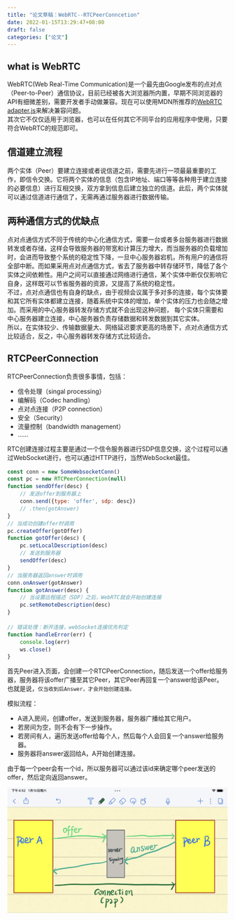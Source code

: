 ```yaml
---
title: "论文草稿：WebRTC--RTCPeerConncetion"
date: 2022-01-15T13:29:47+08:00
draft: false
categories: ["论文"]
---
```


## what is WebRTC

WebRTC(Web Real-Time Communication)是一个最先由Google发布的点对点（Peer-to-Peer）通信协议，目前已经被各大浏览器所内置，早期不同浏览器的API有细微差别，需要开发者手动做兼容。现在可以使用MDN所推荐的[WebRTC adapter.js](https://github.com/webrtc/adapter/)来解决兼容问题。\
其次它不仅仅适用于浏览器，也可以在任何其它不同平台的应用程序中使用，只要符合WebRTC的规范即可。


## 信道建立流程

两个实体（Peer）要建立连接或者说信道之前，需要先进行一项最最重要的工作，即信令交换。它将两个实体的信息（包含IP地址、端口等等各种用于建立连接的必要信息）进行互相交换，双方拿到信息后建立独立的信道。此后，两个实体就可以通过信道进行通信了，无需再通过服务器进行数据传输。

## 两种通信方式的优缺点

点对点通信方式不同于传统的中心化通信方式，需要一台或者多台服务器进行数据转发或者存储，这样会导致服务器的带宽和计算压力增大，而当服务器的负载增加时，会进而导致整个系统的稳定性下降，一旦中心服务器宕机，所有用户的通信将全部中断。而如果采用点对点通信方式，省去了服务器中转存储环节，降低了各个实体之间依赖性。用户之间可以直接通过网络进行通信，某个实体中断仅仅影响它自身，这样既可以节省服务器的资源，又提高了系统的稳定性。\
不过，点对点通信也有自身的缺点，由于视频会议属于多对多的连接，每个实体要和其它所有实体都建立连接，随着系统中实体的增加，单个实体的压力也会随之增加。而采用的中心服务器转发存储方式就不会出现这种问题， 每个实体只需要和中心服务器建立连接，中心服务器负责存储数据和转发数据到其它实体。\
所以，在实体较少、传输数据量大、网络延迟要求更高的场景下，点对点通信方式比较适合，反之，中心服务器转发存储方式比较适合。

## RTCPeerConnection

RTCPeerConnection负责很多事情，包括：

- 信令处理（singal processing）
- 编解码（Codec handling）
- 点对点连接（P2P connection）
- 安全（Security）
- 流量控制（bandwidth  management）
- ……

RTC创建连接过程主要是通过一个信令服务器进行SDP信息交换，这个过程可以通过WebSocket进行，也可以通过HTTP进行，当然WebSocket最佳。
```js
const conn = new SomeWebsocketConn()
const pc = new RTCPeerConnection(null)
function sendOffer(desc) {
    // 发送offer到服务器上
    conn.send({type: 'offer', sdp: desc})
    // .then(gotAnswer)
}
// 当成功创建offer时调用
pc.createOffer(gotOffer)
function gotOffer(desc) {
    pc.setLocalDescription(desc)
    // 发送到服务器
    sendOffer(desc)
}
// 当服务器返回answer时调用
conn.onAnswer(gotAnswer)
function gotAnswer(desc) {
    // 当设置远程描述（SDP）之后，WebRTC就会开始创建连接
    pc.setRemoteDescription(desc)
}

// 错误处理：断开连接，webSocket连接优先判定
function handleError(err) {
    console.log(err)
    ws.close()
}
```
首先Peer进入页面，会创建一个RTCPeerConnection，随后发送一个offer给服务器，服务器将该offer广播至其它Peer，其它Peer再回复一个answer给该Peer。\
也就是说，`仅当收到后Answer，才会开始创建连接。`

模拟流程：
- A进入房间，创建offer，发送到服务器，服务器广播给其它用户。
- 若房间为空，则不会有下一步操作。
- 若房间有人，遍历发送offer给每个人，然后每个人会回复一个answer给服务器。
- 服务器将answer返回给A，A开始创建连接。

由于每一个peer会有一个id，所以服务器可以通过该id来确定哪个peer发送的offer，然后定向返回answer。


![](/images/webrtc1.png)

